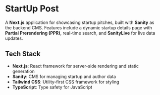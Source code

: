 # StartUp Post

A **Next.js** application for showcasing startup pitches, built with **Sanity** as the backend CMS. Features include a dynamic startup details page with **Partial Prerendering (PPR)**, real-time search, and **SanityLive** for live data updates.

## Tech Stack

- **Next.js**: React framework for server-side rendering and static generation
- **Sanity**: CMS for managing startup and author data
- **Tailwind CSS**: Utility-first CSS framework for styling
- **TypeScript**: Type safety for JavaScript



